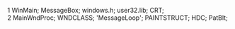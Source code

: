1 WinMain; MessageBox; windows.h; user32.lib; CRT;  
2 MainWndProc; WNDCLASS; 'MessageLoop'; PAINTSTRUCT; HDC; PatBlt;  
